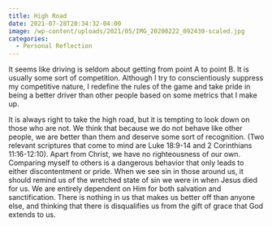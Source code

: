 ```yaml
---
title: High Road
date: 2021-07-28T20:34:32-04:00
image: /wp-content/uploads/2021/05/IMG_20200222_092430-scaled.jpg
categories:
  - Personal Reflection
---
```

It seems like driving is seldom about getting from point A to point B. It is usually some sort of competition. Although I try to conscientiously suppress my competitive nature, I redefine the rules of the game and take pride in being a better driver than other people based on some metrics that I make up.

It is always right to take the high road, but it is tempting to look down on those who are not. We think that because we do not behave like other people, we are better than them and deserve some sort of recognition. (Two relevant scriptures that come to mind are Luke 18:9-14 and 2 Corinthians 11:16-12:10). Apart from Christ, we have no righteousness of our own. Comparing myself to others is a dangerous behavior that only leads to either discontentment or pride. When we see sin in those around us, it should remind us of the wretched state of sin we were in when Jesus died for us. We are entirely dependent on Him for both salvation and sanctification. There is nothing in us that makes us better off than anyone else, and thinking that there is disqualifies us from the gift of grace that God extends to us.
